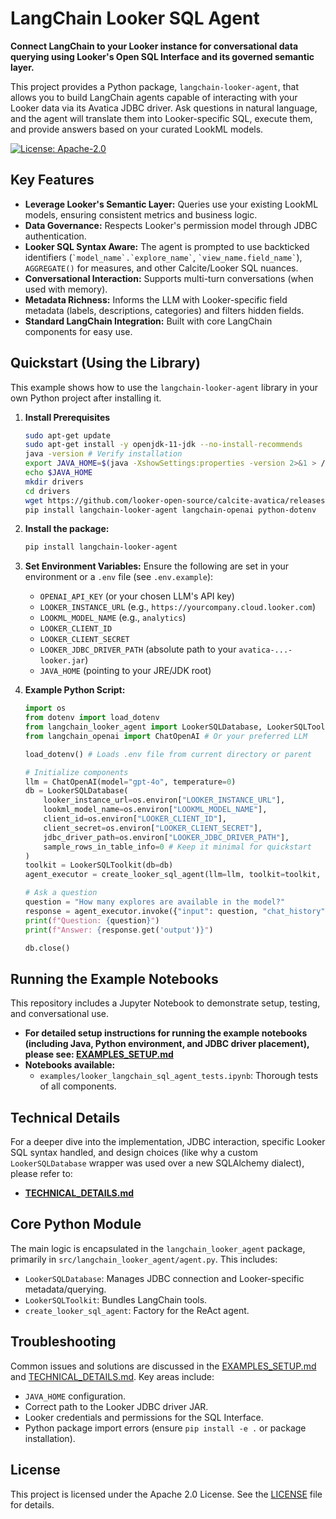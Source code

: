 # LangChain Looker SQL Agent

**Connect LangChain to your Looker instance for conversational data querying using Looker's Open SQL Interface and its governed semantic layer.**

This project provides a Python package, `langchain-looker-agent`, that allows you to build LangChain agents capable of interacting with your Looker data via its Avatica JDBC driver. Ask questions in natural language, and the agent will translate them into Looker-specific SQL, execute them, and provide answers based on your curated LookML models.

[![License: Apache-2.0](https://img.shields.io/badge/License-Apache_2.0-blue.svg)](https://opensource.org/licenses/Apache-2.0)

## Key Features

*   **Leverage Looker's Semantic Layer:** Queries use your existing LookML models, ensuring consistent metrics and business logic.
*   **Data Governance:** Respects Looker's permission model through JDBC authentication.
*   **Looker SQL Syntax Aware:** The agent is prompted to use backticked identifiers (`` `model_name`.`explore_name` ``, `` `view_name.field_name` ``), `AGGREGATE()` for measures, and other Calcite/Looker SQL nuances.
*   **Conversational Interaction:** Supports multi-turn conversations (when used with memory).
*   **Metadata Richness:** Informs the LLM with Looker-specific field metadata (labels, descriptions, categories) and filters hidden fields.
*   **Standard LangChain Integration:** Built with core LangChain components for easy use.

## Quickstart (Using the Library)

This example shows how to use the `langchain-looker-agent` library in your own Python project after installing it.

1.  **Install Prerequisites**

    ```bash
    sudo apt-get update
    sudo apt-get install -y openjdk-11-jdk --no-install-recommends
    java -version # Verify installation
    export JAVA_HOME=$(java -XshowSettings:properties -version 2>&1 > /dev/null | grep 'java.home' | awk '{print $3}')
    echo $JAVA_HOME
    mkdir drivers
    cd drivers
    wget https://github.com/looker-open-source/calcite-avatica/releases/download/avatica-1.26.0-looker/avatica-1.26.0-looker.jar
    pip install langchain-looker-agent langchain-openai python-dotenv

    ```

3.  **Install the package:**
    ```bash
    pip install langchain-looker-agent
    
    ```
    
4.  **Set Environment Variables:**
    Ensure the following are set in your environment or a `.env` file (see `.env.example`):
    *   `OPENAI_API_KEY` (or your chosen LLM's API key)
    *   `LOOKER_INSTANCE_URL` (e.g., `https://yourcompany.cloud.looker.com`)
    *   `LOOKML_MODEL_NAME` (e.g., `analytics`)
    *   `LOOKER_CLIENT_ID`
    *   `LOOKER_CLIENT_SECRET`
    *   `LOOKER_JDBC_DRIVER_PATH` (absolute path to your `avatica-...-looker.jar`)
    *   `JAVA_HOME` (pointing to your JRE/JDK root)

5.  **Example Python Script:**
    ```python
    import os
    from dotenv import load_dotenv
    from langchain_looker_agent import LookerSQLDatabase, LookerSQLToolkit, create_looker_sql_agent
    from langchain_openai import ChatOpenAI # Or your preferred LLM

    load_dotenv() # Loads .env file from current directory or parent

    # Initialize components
    llm = ChatOpenAI(model="gpt-4o", temperature=0)
    db = LookerSQLDatabase(
        looker_instance_url=os.environ["LOOKER_INSTANCE_URL"],
        lookml_model_name=os.environ["LOOKML_MODEL_NAME"],
        client_id=os.environ["LOOKER_CLIENT_ID"],
        client_secret=os.environ["LOOKER_CLIENT_SECRET"],
        jdbc_driver_path=os.environ["LOOKER_JDBC_DRIVER_PATH"],
        sample_rows_in_table_info=0 # Keep it minimal for quickstart
    )
    toolkit = LookerSQLToolkit(db=db)
    agent_executor = create_looker_sql_agent(llm=llm, toolkit=toolkit, verbose=False)

    # Ask a question
    question = "How many explores are available in the model?"
    response = agent_executor.invoke({"input": question, "chat_history": []})
    print(f"Question: {question}")
    print(f"Answer: {response.get('output')}")
    
    db.close()
    ```

## Running the Example Notebooks

This repository includes a Jupyter Notebook to demonstrate setup, testing, and conversational use.

*   **For detailed setup instructions for running the example notebooks (including Java, Python environment, and JDBC driver placement), please see: [EXAMPLES_SETUP.md](https://github.com/rittmananalytics/langchain-looker-sql-agent/blob/main/EXAMPLES_SETUP.md)**
*   **Notebooks available:**
    *   `examples/looker_langchain_sql_agent_tests.ipynb`: Thorough tests of all components.

## Technical Details

For a deeper dive into the implementation, JDBC interaction, specific Looker SQL syntax handled, and design choices (like why a custom `LookerSQLDatabase` wrapper was used over a new SQLAlchemy dialect), please refer to:
*   **[TECHNICAL_DETAILS.md](https://github.com/rittmananalytics/langchain-looker-sql-agent/blob/main/TECHNICAL_DETAILS.md)**

## Core Python Module

The main logic is encapsulated in the `langchain_looker_agent` package, primarily in `src/langchain_looker_agent/agent.py`. This includes:
*   `LookerSQLDatabase`: Manages JDBC connection and Looker-specific metadata/querying.
*   `LookerSQLToolkit`: Bundles LangChain tools.
*   `create_looker_sql_agent`: Factory for the ReAct agent.

## Troubleshooting

Common issues and solutions are discussed in the [EXAMPLES_SETUP.md](https://github.com/rittmananalytics/langchain-looker-sql-agent/blob/main/EXAMPLES_SETUP.md) and [TECHNICAL_DETAILS.md](https://github.com/rittmananalytics/langchain-looker-sql-agent/blob/main/TECHNICAL_DETAILS.md). Key areas include:
*   `JAVA_HOME` configuration.
*   Correct path to the Looker JDBC driver JAR.
*   Looker credentials and permissions for the SQL Interface.
*   Python package import errors (ensure `pip install -e .` or package installation).

## License
This project is licensed under the Apache 2.0 License. See the [LICENSE](https://github.com/rittmananalytics/langchain-looker-sql-agent/blob/main/LICENSE) file for details.
